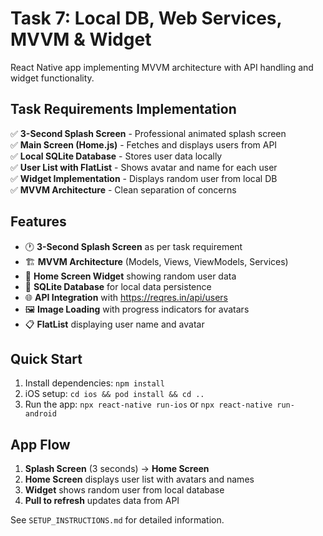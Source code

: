# Task 7: Local DB, Web Services, MVVM & Widget

React Native app implementing MVVM architecture with API handling and widget functionality.

## Task Requirements Implementation

✅ **3-Second Splash Screen** - Professional animated splash screen  
✅ **Main Screen (Home.js)** - Fetches and displays users from API  
✅ **Local SQLite Database** - Stores user data locally  
✅ **User List with FlatList** - Shows avatar and name for each user  
✅ **Widget Implementation** - Displays random user from local DB  
✅ **MVVM Architecture** - Clean separation of concerns  

## Features

- 🕐 **3-Second Splash Screen** as per task requirement
- 🏗️ **MVVM Architecture** (Models, Views, ViewModels, Services)
- 📱 **Home Screen Widget** showing random user data
- 🔄 **SQLite Database** for local data persistence
- 🌐 **API Integration** with https://reqres.in/api/users
- 🖼️ **Image Loading** with progress indicators for avatars
- 📋 **FlatList** displaying user name and avatar

## Quick Start

1. Install dependencies: `npm install`
2. iOS setup: `cd ios && pod install && cd ..`
3. Run the app: `npx react-native run-ios` or `npx react-native run-android`

## App Flow

1. **Splash Screen** (3 seconds) → **Home Screen**
2. **Home Screen** displays user list with avatars and names
3. **Widget** shows random user from local database
4. **Pull to refresh** updates data from API

See `SETUP_INSTRUCTIONS.md` for detailed information.